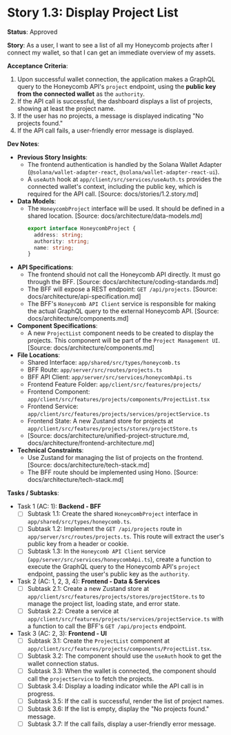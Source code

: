 # Story 1.3: Display Project List

**Status**: Approved

**Story**:
As a user, I want to see a list of all my Honeycomb projects after I connect my wallet, so that I can get an immediate overview of my assets.

**Acceptance Criteria**:
1.  Upon successful wallet connection, the application makes a GraphQL query to the Honeycomb API's `project` endpoint, using the **public key from the connected wallet** as the `authority`.
2.  If the API call is successful, the dashboard displays a list of projects, showing at least the project name.
3.  If the user has no projects, a message is displayed indicating "No projects found."
4.  If the API call fails, a user-friendly error message is displayed.

**Dev Notes**:

*   **Previous Story Insights**:
    *   The frontend authentication is handled by the Solana Wallet Adapter (`@solana/wallet-adapter-react`, `@solana/wallet-adapter-react-ui`).
    *   A `useAuth` hook at `app/client/src/services/useAuth.ts` provides the connected wallet's context, including the public key, which is required for the API call. [Source: docs/stories/1.2.story.md]
*   **Data Models**:
    *   The `HoneycombProject` interface will be used. It should be defined in a shared location. [Source: docs/architecture/data-models.md]
        ```typescript
        export interface HoneycombProject {
          address: string;
          authority: string;
          name: string;
        }
        ```
*   **API Specifications**:
    *   The frontend should not call the Honeycomb API directly. It must go through the BFF. [Source: docs/architecture/coding-standards.md]
    *   The BFF will expose a REST endpoint: `GET /api/projects`. [Source: docs/architecture/api-specification.md]
    *   The BFF's `Honeycomb API Client` service is responsible for making the actual GraphQL query to the external Honeycomb API. [Source: docs/architecture/components.md]
*   **Component Specifications**:
    *   A new `ProjectList` component needs to be created to display the projects. This component will be part of the `Project Management UI`. [Source: docs/architecture/components.md]
*   **File Locations**:
    *   Shared Interface: `app/shared/src/types/honeycomb.ts`
    *   BFF Route: `app/server/src/routes/projects.ts`
    *   BFF API Client: `app/server/src/services/honeycombApi.ts`
    *   Frontend Feature Folder: `app/client/src/features/projects/`
    *   Frontend Component: `app/client/src/features/projects/components/ProjectList.tsx`
    *   Frontend Service: `app/client/src/features/projects/services/projectService.ts`
    *   Frontend State: A new Zustand store for projects at `app/client/src/features/projects/stores/projectStore.ts`
    *   [Source: docs/architecture/unified-project-structure.md, docs/architecture/frontend-architecture.md]
*   **Technical Constraints**:
    *   Use Zustand for managing the list of projects on the frontend. [Source: docs/architecture/tech-stack.md]
    *   The BFF route should be implemented using Hono. [Source: docs/architecture/tech-stack.md]

**Tasks / Subtasks**:

*   Task 1 (AC: 1): **Backend - BFF**
    *   [ ] Subtask 1.1: Create the shared `HoneycombProject` interface in `app/shared/src/types/honeycomb.ts`.
    *   [ ] Subtask 1.2: Implement the `GET /api/projects` route in `app/server/src/routes/projects.ts`. This route will extract the user's public key from a header or cookie.
    *   [ ] Subtask 1.3: In the `Honeycomb API Client` service (`app/server/src/services/honeycombApi.ts`), create a function to execute the GraphQL query to the Honeycomb API's `project` endpoint, passing the user's public key as the `authority`.
*   Task 2 (AC: 1, 2, 3, 4): **Frontend - Data & Services**
    *   [ ] Subtask 2.1: Create a new Zustand store at `app/client/src/features/projects/stores/projectStore.ts` to manage the project list, loading state, and error state.
    *   [ ] Subtask 2.2: Create a service at `app/client/src/features/projects/services/projectService.ts` with a function to call the BFF's `GET /api/projects` endpoint.
*   Task 3 (AC: 2, 3): **Frontend - UI**
    *   [ ] Subtask 3.1: Create the `ProjectList` component at `app/client/src/features/projects/components/ProjectList.tsx`.
    *   [ ] Subtask 3.2: The component should use the `useAuth` hook to get the wallet connection status.
    *   [ ] Subtask 3.3: When the wallet is connected, the component should call the `projectService` to fetch the projects.
    *   [ ] Subtask 3.4: Display a loading indicator while the API call is in progress.
    *   [ ] Subtask 3.5: If the call is successful, render the list of project names.
    *   [ ] Subtask 3.6: If the list is empty, display the "No projects found." message.
    *   [ ] Subtask 3.7: If the call fails, display a user-friendly error message.
